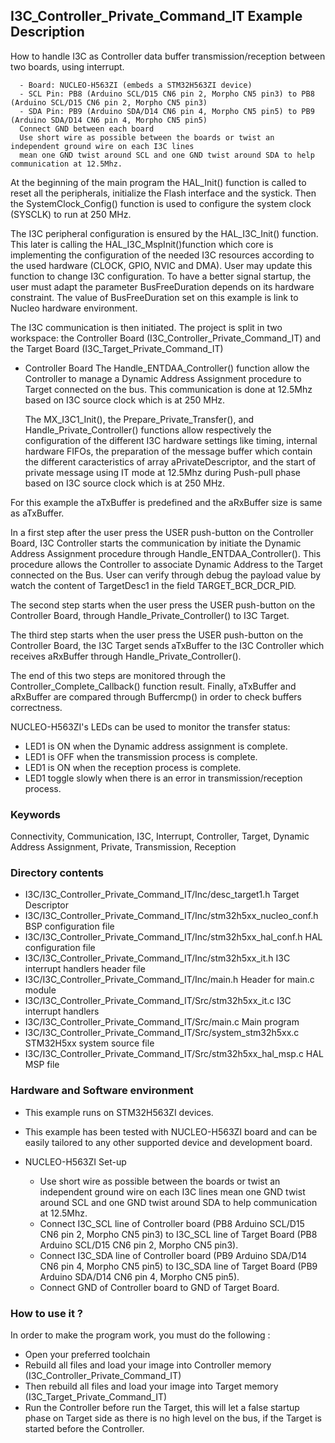 ## <b>I3C_Controller_Private_Command_IT Example Description</b>

How to handle I3C as Controller data buffer transmission/reception between two boards, using interrupt.

      - Board: NUCLEO-H563ZI (embeds a STM32H563ZI device)
      - SCL Pin: PB8 (Arduino SCL/D15 CN6 pin 2, Morpho CN5 pin3) to PB8 (Arduino SCL/D15 CN6 pin 2, Morpho CN5 pin3)
      - SDA Pin: PB9 (Arduino SDA/D14 CN6 pin 4, Morpho CN5 pin5) to PB9 (Arduino SDA/D14 CN6 pin 4, Morpho CN5 pin5)
      Connect GND between each board
      Use short wire as possible between the boards or twist an independent ground wire on each I3C lines
      mean one GND twist around SCL and one GND twist around SDA to help communication at 12.5Mhz.

At the beginning of the main program the HAL_Init() function is called to reset 
all the peripherals, initialize the Flash interface and the systick.
Then the SystemClock_Config() function is used to configure the system
clock (SYSCLK) to run at 250 MHz.

The I3C peripheral configuration is ensured by the HAL_I3C_Init() function.
This later is calling the HAL_I3C_MspInit()function which core is implementing
the configuration of the needed I3C resources according to the used hardware (CLOCK, GPIO, NVIC and DMA).
User may update this function to change I3C configuration.
To have a better signal startup, the user must adapt the parameter BusFreeDuration
depends on its hardware constraint. The value of BusFreeDuration set on this example
is link to Nucleo hardware environment.

The I3C communication is then initiated.
The project is split in two workspace:
the Controller Board (I3C_Controller_Private_Command_IT) and the Target Board (I3C_Target_Private_Command_IT)

- Controller Board
    The Handle_ENTDAA_Controller() function allow the Controller to
  manage a Dynamic Address Assignment procedure to Target connected on the bus.
  This communication is done at 12.5Mhz based on I3C source clock which is at 250 MHz.

  The MX_I3C1_Init(), the Prepare_Private_Transfer(), and Handle_Private_Controller() functions
  allow respectively the configuration of the different I3C hardware settings like timing, internal hardware FIFOs,
  the preparation of the message buffer which contain the different caracteristics of array aPrivateDescriptor,
  and the start of private message using IT mode at 12.5Mhz during Push-pull phase
  based on I3C source clock which is at 250 MHz.

For this example the aTxBuffer is predefined and the aRxBuffer size is same as aTxBuffer.

In a first step after the user press the USER push-button on the Controller Board,
I3C Controller starts the communication by initiate the Dynamic Address Assignment
procedure through Handle_ENTDAA_Controller().
This procedure allows the Controller to associate Dynamic Address to the Target
connected on the Bus.
User can verify through debug the payload value by watch the content of TargetDesc1
in the field TARGET_BCR_DCR_PID.

The second step starts when the user press the USER push-button on the Controller Board,
through Handle_Private_Controller() to I3C Target.

The third step starts when the user press the USER push-button on the Controller Board,
the I3C Target sends aTxBuffer to the I3C Controller which receives aRxBuffer through Handle_Private_Controller().

The end of this two steps are monitored through the Controller_Complete_Callback() function
result.
Finally, aTxBuffer and aRxBuffer are compared through Buffercmp() in order to
check buffers correctness.

NUCLEO-H563ZI's LEDs can be used to monitor the transfer status:

 - LED1 is ON when the Dynamic address assignment is complete.
 - LED1 is OFF when the transmission process is complete.
 - LED1 is ON when the reception process is complete.
 - LED1 toggle slowly when there is an error in transmission/reception process.

### <b>Keywords</b>

Connectivity, Communication, I3C, Interrupt, Controller, Target, Dynamic Address Assignment, Private,
Transmission, Reception

### <b>Directory contents</b>

  - I3C/I3C_Controller_Private_Command_IT/Inc/desc_target1.h            Target Descriptor
  - I3C/I3C_Controller_Private_Command_IT/Inc/stm32h5xx_nucleo_conf.h   BSP configuration file
  - I3C/I3C_Controller_Private_Command_IT/Inc/stm32h5xx_hal_conf.h      HAL configuration file
  - I3C/I3C_Controller_Private_Command_IT/Inc/stm32h5xx_it.h            I3C interrupt handlers header file
  - I3C/I3C_Controller_Private_Command_IT/Inc/main.h                    Header for main.c module
  - I3C/I3C_Controller_Private_Command_IT/Src/stm32h5xx_it.c            I3C interrupt handlers
  - I3C/I3C_Controller_Private_Command_IT/Src/main.c                    Main program
  - I3C/I3C_Controller_Private_Command_IT/Src/system_stm32h5xx.c        STM32H5xx system source file
  - I3C/I3C_Controller_Private_Command_IT/Src/stm32h5xx_hal_msp.c       HAL MSP file

### <b>Hardware and Software environment</b>

  - This example runs on STM32H563ZI devices.

  - This example has been tested with NUCLEO-H563ZI board and can be
    easily tailored to any other supported device and development board.

  - NUCLEO-H563ZI Set-up

    - Use short wire as possible between the boards or twist an independent ground wire on each I3C lines
      mean one GND twist around SCL and one GND twist around SDA to help communication at 12.5Mhz.
    - Connect I3C_SCL line of Controller board (PB8 Arduino SCL/D15 CN6 pin 2, Morpho CN5 pin3) to I3C_SCL line of Target Board (PB8 Arduino SCL/D15 CN6 pin 2, Morpho CN5 pin3).
    - Connect I3C_SDA line of Controller board (PB9 Arduino SDA/D14 CN6 pin 4, Morpho CN5 pin5) to I3C_SDA line of Target Board (PB9 Arduino SDA/D14 CN6 pin 4, Morpho CN5 pin5).
    - Connect GND of Controller board to GND of Target Board.

### <b>How to use it ?</b>

In order to make the program work, you must do the following :

 - Open your preferred toolchain
 - Rebuild all files and load your image into Controller memory (I3C_Controller_Private_Command_IT)
 - Then rebuild all files and load your image into Target memory (I3C_Target_Private_Command_IT)
 - Run the Controller before run the Target, this will let a false startup phase on Target side
 as there is no high level on the bus, if the Target is started before the Controller.
